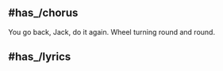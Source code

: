 
## #has_/chorus 

You go back, Jack, do it again.
Wheel turning round and round. 

## #has_/lyrics 


